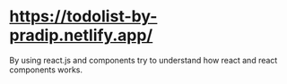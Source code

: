 # https://todolist-by-pradip.netlify.app/
By using react.js and components try to understand how react and react components works.
